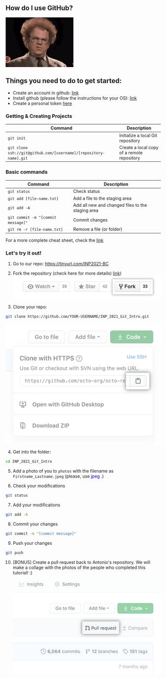 ## How do I use GitHub?
![Recordit GIF](images/huh-confused.gif)


## Things you need to do to get started:

- Create an account in github: [link](https://github.com/join) 
- Install github (please follow the instructions for your OS): [link](https://github.com/git-guides/install-git)
- Create a personal token [here](https://docs.github.com/en/github/authenticating-to-github/keeping-your-account-and-data-secure/creating-a-personal-access-token) 

### Getting & Creating Projects

| Command | Description |
| ------- | ----------- |
| `git init` | Initialize a local Git repository |
| `git clone ssh://git@github.com/[username]/[repository-name].git` | Create a local copy of a remote repository |

### Basic commands

| Command | Description |
| ------- | ----------- |
| `git status` | Check status |
| `git add [file-name.txt]` | Add a file to the staging area |
| `git add -A` | Add all new and changed files to the staging area |
| `git commit -m "[commit message]"` | Commit changes |
| `git rm -r [file-name.txt]` | Remove a file (or folder) |

For a more complete cheat sheet, check the [link](https://education.github.com/git-cheat-sheet-education.pdf)

### Let's try it out! 
1. Go to our repo: https://tinyurl.com/INP2021-BC

2. Fork the repository (check here for more details) [link](https://docs.github.com/en/get-started/quickstart/fork-a-repo))
![fork-a-repo](images/fork_button.jpeg)

3. Clone your repo:
```bash
git clone https://github.com/YOUR-USERNAME/INP_2021_Git_Intro.git
```
![clone](images/https-url-clone.png)

4. Get into the folder:
```bash
cd INP_2021_Git_Intro
```

5. Add a photo of you to `photos` with the filename as `Firstname_Lastname.jpeg` (please, use <span style="color:blue"> jpeg </span>.)

6. Check your modifications
```bash
git status
```

7. Add your modifications
```bash
git add -A
```

8. Commit your changes
```bash
git commit -m "[commit message]"
```

9. Push your changes
```bash
git push
```

10. [BONUS] Create a pull request back to Antonio's repository. We will make a collage with the photos of the people who completed this tutorial! :)
![pull_req](images/pull-request-start-review-button.png)
